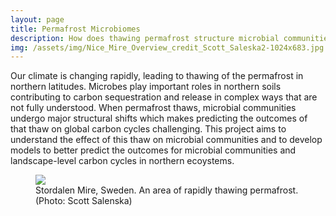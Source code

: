 ```yaml
---
layout: page
title: Permafrost Microbiomes
description: How does thawing permafrost structure microbial communities?
img: /assets/img/Nice_Mire_Overview_credit_Scott_Saleska2-1024x683.jpg
---
```


Our climate is changing rapidly, leading to thawing of the permafrost in northern latitudes. Microbes play important roles in northern soils contributing to carbon sequestration and release in complex ways that are not fully understood. When permafrost thaws, microbial communities undergo major structural shifts which makes predicting the outcomes of that thaw on global carbon cycles challenging. This project aims to understand the effect of this thaw on microbial communities and to develop models to better predict the outcomes for microbial communities and landscape-level carbon cycles in northern ecoystems.

<figure>
<div class="img_row">
    <img class="col two center" src="{{ site.baseurl }}/assets/img/Nice_Mire_Overview_credit_Scott_Saleska2-1024x683.jpg"/>
</div>
 <figcaption class="caption">Stordalen Mire, Sweden. An area of rapidly thawing permafrost. (Photo: Scott Salenska) </figcaption>
</figure>